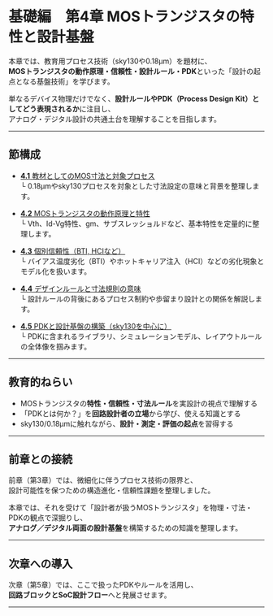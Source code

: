 # 基礎編　第4章 MOSトランジスタの特性と設計基盤

本章では、教育用プロセス技術（sky130や0.18µm）を題材に、  
**MOSトランジスタの動作原理・信頼性・設計ルール・PDK**といった「設計の起点となる基盤技術」を学びます。

単なるデバイス物理だけでなく、**設計ルールやPDK（Process Design Kit）としてどう表現されるか**に注目し、  
アナログ・デジタル設計の共通土台を理解することを目指します。

---

## 節構成

- [**4.1** 教材としてのMOS寸法と対象プロセス](4.1_mos_dimension_and_target.md)  
  └ 0.18µmやsky130プロセスを対象とした寸法設定の意味と背景を整理します。

- [**4.2** MOSトランジスタの動作原理と特性](4.2_mos_characteristics.md)  
  └ Vth、Id-Vg特性、gm、サブスレッショルドなど、基本特性を定量的に整理します。

- [**4.3** 個別信頼性（BTI, HCIなど）](4.3_reliability_effects.md)  
  └ バイアス温度劣化（BTI）やホットキャリア注入（HCI）などの劣化現象とモデル化を扱います。

- [**4.4** デザインルールと寸法規則の意味](4.4_design_rules.md)  
  └ 設計ルールの背後にあるプロセス制約や歩留まり設計との関係を解説します。

- [**4.5** PDKと設計基盤の構築（sky130を中心に）](4.5_pdk_and_design_infra.md)  
  └ PDKに含まれるライブラリ、シミュレーションモデル、レイアウトルールの全体像を掴みます。

---

## 教育的ねらい

- MOSトランジスタの**特性・信頼性・寸法ルール**を実設計の視点で理解する
- 「PDKとは何か？」を**回路設計者の立場**から学び、使える知識とする
- sky130/0.18µmに触れながら、**設計・測定・評価の起点**を習得する

---

## 前章との接続

前章（第3章）では、微細化に伴うプロセス技術の限界と、  
設計可能性を保つための構造進化・信頼性課題を整理しました。

本章では、それを受けて「設計者が扱うMOSトランジスタ」を物理・寸法・PDKの観点で深掘りし、  
**アナログ／デジタル両面の設計基盤**を構築するための知識を整理します。

---

## 次章への導入

次章（第5章）では、ここで扱ったPDKやルールを活用し、  
**回路ブロックとSoC設計フロー**へと発展させます。

---
